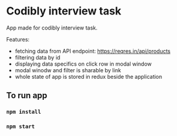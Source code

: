# Codibly interview task

App made for codibly interview task.

Features:
- fetching data from API endpoint: https://reqres.in/api/products
- filtering data by id
- displaying data specifics on click row in modal window
- modal winodw and filter is sharable by link
- whole state of app is stored in redux beside the application

## To run app
### `npm install`
### `npm start`